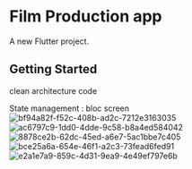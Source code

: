 #  Film Production app

A new Flutter project.

## Getting Started

clean architecture code 

State management : bloc
 screen 
![bf94a82f-f52c-408b-ad2c-7212e3163035](https://user-images.githubusercontent.com/109835127/200202369-e850ef7d-a733-4d7c-b8ea-452685d61322.jpg)
![ac6797c9-1dd0-4dde-9c58-b8a4ed584042](https://user-images.githubusercontent.com/109835127/200202377-195d80fd-cb46-4637-abb2-0326a2c038a8.jpg)
![8878ce2b-62dc-45ed-a6e7-5ac1bbe7c405](https://user-images.githubusercontent.com/109835127/200202388-59f12195-e6ae-4b5e-9292-2bb1e0a6a026.jpg)
![bce25a6a-654e-46f1-a2c3-73fead6fed91](https://user-images.githubusercontent.com/109835127/200202395-0de31735-bd51-43c9-b534-1dd05e5015d1.jpg)
![e2a1e7a9-859c-4d31-9ea9-4e49ef797e6b](https://user-images.githubusercontent.com/109835127/200202399-bd642987-08cb-45b1-8f7f-00ac37257744.jpg)
